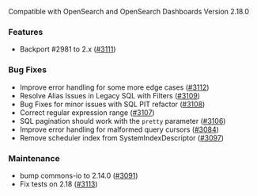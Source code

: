 Compatible with OpenSearch and OpenSearch Dashboards Version 2.18.0

### Features

* Backport #2981 to 2.x ([#3111](https://github.com/opensearch-project/sql/pull/3111))

### Bug Fixes

* Improve error handling for some more edge cases ([#3112](https://github.com/opensearch-project/sql/pull/3112))
* Resolve Alias Issues in Legacy SQL with Filters ([#3109](https://github.com/opensearch-project/sql/pull/3109))
* Bug Fixes for minor issues with SQL PIT refactor ([#3108](https://github.com/opensearch-project/sql/pull/3108))
* Correct regular expression range ([#3107](https://github.com/opensearch-project/sql/pull/3107))
* SQL pagination should work with the `pretty` parameter ([#3106](https://github.com/opensearch-project/sql/pull/3106))
* Improve error handling for malformed query cursors ([#3084](https://github.com/opensearch-project/sql/pull/3084))
* Remove scheduler index from SystemIndexDescriptor ([#3097](https://github.com/opensearch-project/sql/pull/3097))

### Maintenance

* bump commons-io to 2.14.0 ([#3091](https://github.com/opensearch-project/sql/pull/3091))
* Fix tests on 2.18 ([#3113](https://github.com/opensearch-project/sql/pull/3113))
